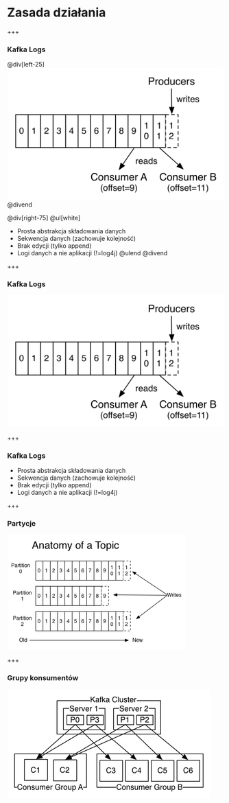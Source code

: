 
# Zasada działania


+++
### Kafka Logs

@div[left-25]
![](img/how-it-works/log_consumer.png)
@divend

@div[right-75]
@ul[white]
* Prosta abstrakcja składowania danych
* Sekwencja danych (zachowuje kolejność)
* Brak edycji (tylko append)
* Logi danych a nie aplikacji (!=log4j)
@ulend
@divend



+++
### Kafka Logs
![](img/how-it-works/log_consumer.png)



+++
### Kafka Logs
* Prosta abstrakcja składowania danych
* Sekwencja danych (zachowuje kolejność)
* Brak edycji (tylko append)
* Logi danych a nie aplikacji (!=log4j)



+++
### Partycje
![](img/how-it-works/log_anatomy.png)



+++
### Grupy konsumentów
![](img/how-it-works/consumer-groups.png)